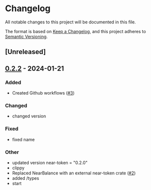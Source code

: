 # Changelog
All notable changes to this project will be documented in this file.

The format is based on [Keep a Changelog](https://keepachangelog.com/en/1.0.0/),
and this project adheres to [Semantic Versioning](https://semver.org/spec/v2.0.0.html).

## [Unreleased]

## [0.2.2](https://github.com/bos-cli-rs/near-socialdb-client-rs/compare/v0.2.1...v0.2.2) - 2024-01-21

### Added
- Created Github workflows ([#3](https://github.com/bos-cli-rs/near-socialdb-client-rs/pull/3))

### Changed
- changed version

### Fixed
- fixed name

### Other
- updated version near-token = "0.2.0"
- clippy
- Replaced NearBalance with an external near-token crate ([#2](https://github.com/bos-cli-rs/near-socialdb-client-rs/pull/2))
- added /types
- start
